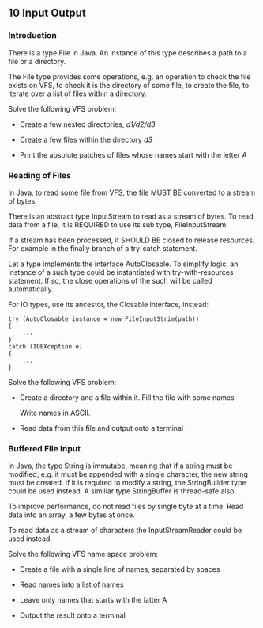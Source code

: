 ## 10 Input Output

### Introduction

There is a type File in Java. An instance of this type describes a path to
a file or a directory.

The File type provides some operations, e.g. an operation to check the file
exists on VFS, to check it is the directory of some file, to create the file,
to iterate over a list of files within a directory.

Solve the following VFS problem:

- Create a few nested directories, *d1/d2/d3*

- Create a few files within the directory *d3*

- Print the absolute patches of files whose names start with the letter *A*

### Reading of Files

In Java, to read some file from VFS, the file MUST BE converted to a stream
of bytes.

There is an abstract type InputStream to read as a stream of bytes. To read
data from a file, it is REQUIRED to use its sub type, FileInputStream.

If a stream has been processed, it SHOULD BE closed to release resources. For
example in the finally branch of a try-catch statement.

Let a type implements the interface AutoClosable. To simplify logic, an instance
of a such type could be instantiated with try-with-resources statement. If so, the
close operations of the such will be called automatically.

For IO types, use its ancestor, the Closable interface, instead:

    try (AutoClosable instance = new FileInputStrim(path))
    {
        ...
    }
    catch (IOEXception e)
    {
        ...
    }

Solve the following VFS problem:

- Create a directory and a file within it. Fill the file with some names

  Write names in ASCII.

- Read data from this file and output onto a terminal

### Buffered File Input

In Java, the type String is immutabe, meaning that if a string must be modified,
e.g. it must be appended with a single character, the new string must be created.
If it is required to modify a string, the StringBuilder type could be used instead.
A similiar type StringBuffer is thread-safe also.

To improve performance, do not read files by single byte at a time. Read data into
an array, a few bytes at once.

To read data as a stream of characters the InputStreamReader could be used instead.

Solve the following VFS name space problem:

- Create a file with a single line of names, separated by spaces

- Read names into a list of names

- Leave only names that starts with the latter A

- Output the result onto a terminal
